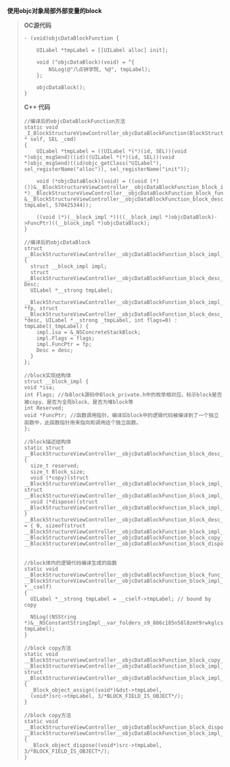 **使用objc对象局部外部变量的block**

> **OC源代码**
>
> ```
> - (void)objcDataBlockFunction {
>     
>     UILabel *tmpLabel = [[UILabel alloc] init];
>     
>     void (^objcDataBlock)(void) = ^{        
>         NSLog(@"八点钟学院, %@", tmpLabel);
>     };
>     
>     objcDataBlock();
> }
> ```
>
> **C++ 代码**
>
> ```
> //编译后的objcDataBlockFunction方法
> static void _I_BlockStructureViewController_objcDataBlockFunction(BlockStructureViewController * self, SEL _cmd) 
> {
>     UILabel *tmpLabel = ((UILabel *(*)(id, SEL))(void *)objc_msgSend)((id)((UILabel *(*)(id, SEL))(void *)objc_msgSend)((id)objc_getClass("UILabel"), sel_registerName("alloc")), sel_registerName("init"));
>
>     void (*objcDataBlock)(void) = ((void (*)())&__BlockStructureViewController__objcDataBlockFunction_block_impl_0((void *)__BlockStructureViewController__objcDataBlockFunction_block_func_0, &__BlockStructureViewController__objcDataBlockFunction_block_desc_0_DATA, tmpLabel, 570425344));
>
>     ((void (*)(__block_impl *))((__block_impl *)objcDataBlock)->FuncPtr)((__block_impl *)objcDataBlock);
> }
>
> //编译后的objcDataBlock
> struct __BlockStructureViewController__objcDataBlockFunction_block_impl_0 
> {
>   struct __block_impl impl;
>   struct __BlockStructureViewController__objcDataBlockFunction_block_desc_0* Desc;
>   UILabel *__strong tmpLabel;
>   __BlockStructureViewController__objcDataBlockFunction_block_impl_0(void *fp, struct __BlockStructureViewController__objcDataBlockFunction_block_desc_0 *desc, UILabel *__strong _tmpLabel, int flags=0) : tmpLabel(_tmpLabel) {
>     impl.isa = &_NSConcreteStackBlock;
>     impl.Flags = flags;
>     impl.FuncPtr = fp;
>     Desc = desc;
>   }
> };
>
> //block实现结构体
> struct __block_impl {
> void *isa;
> int Flags; //与Block源码中Block_private.h中的枚举相对应。标示block是否被copy、是否为全局block、是否为堆block等
> int Reserved;
> void *FuncPtr; //函数调用指针。编译后block中的逻辑代码被编译到了一个独立函数中，此函数指针用来指向和调用这个独立函数。
> };
>
> //block描述结构体
> static struct __BlockStructureViewController__objcDataBlockFunction_block_desc_0 
> {
>   size_t reserved;
>   size_t Block_size;
>   void (*copy)(struct __BlockStructureViewController__objcDataBlockFunction_block_impl_0*, struct __BlockStructureViewController__objcDataBlockFunction_block_impl_0*);
>   void (*dispose)(struct __BlockStructureViewController__objcDataBlockFunction_block_impl_0*);
> } __BlockStructureViewController__objcDataBlockFunction_block_desc_0_DATA = { 0, sizeof(struct __BlockStructureViewController__objcDataBlockFunction_block_impl_0), __BlockStructureViewController__objcDataBlockFunction_block_copy_0, __BlockStructureViewController__objcDataBlockFunction_block_dispose_0};
>
>
> //block体内的逻辑代码编译生成的函数
> static void __BlockStructureViewController__objcDataBlockFunction_block_func_0(struct __BlockStructureViewController__objcDataBlockFunction_block_impl_0 *__cself) 
> {
>   UILabel *__strong tmpLabel = __cself->tmpLabel; // bound by copy
>   
>   NSLog((NSString *)&__NSConstantStringImpl__var_folders_s9_886c185n58l8zmt9rwkglcsc0000gn_T_BlockStructureViewController_dd128d_mi_3, tmpLabel);
> }
>
> //block copy方法
> static void __BlockStructureViewController__objcDataBlockFunction_block_copy_0(struct __BlockStructureViewController__objcDataBlockFunction_block_impl_0*dst, struct __BlockStructureViewController__objcDataBlockFunction_block_impl_0*src) 
> {
>   _Block_object_assign((void*)&dst->tmpLabel, 
>   (void*)src->tmpLabel, 3/*BLOCK_FIELD_IS_OBJECT*/);
> }
>
> //block copy方法
> static void __BlockStructureViewController__objcDataBlockFunction_block_dispose_0(struct __BlockStructureViewController__objcDataBlockFunction_block_impl_0*src) 
> {
>   _Block_object_dispose((void*)src->tmpLabel, 3/*BLOCK_FIELD_IS_OBJECT*/);
> }
> ```



